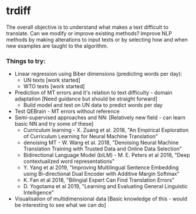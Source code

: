 # trdiff

The overall objective is to understand what makes a text difficult to translate.
Can we modify or improve existing methods? 
Improve NLP methods by making alterations to input texts or by selecting how and when new examples are taught to the algorithm. 

### Things to try:
- Linear regression using Biber dimensions (predicting words per day):
  + UN texts  [work started]
  + WTO texts [work started]
- Prediction of MT errors and it's relation to text difficulty - domain adaptation [Need guidance but should be straight forward]
  + Build model and test on UN data to predict words per day
- Test QEBrain - MT errors without reference
- Semi-supervised approaches and NN: [Relatively new field - can learn basic NN and try some of these]
  + Curriculum learning - X. Zuang et al. 2018, "An Empirical Exploration of Curriculum Learning for Neural Machine Translation" 
  + denoising MT - W. Wang et al. 2018, "Denoising Neural Machine Translation Training with Trusted Data and Online Data Selection"
  + Bidirectional Language Model (biLM) - M. E. Peters et al 2018, "Deep contextualized word representations" 
  + Y. Yang et al 2019, "Improving Multilingual Sentence Embedding using Bi-directional Dual Encoder with Additive Margin Softmax"
  + K. Fan et al 2018, "Bilingial Expert Can Find Translation Errors"
  + D. Yogotama et al 2019, "Learning and Evaluating General Linguistic Intelligence"
- Visualisation of multidimensional data [Basic knowledge of this - would be interesting to see what we can do]

